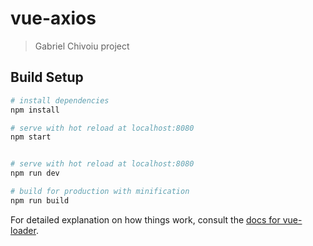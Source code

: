 # vue-axios

> Gabriel Chivoiu project

## Build Setup

``` bash
# install dependencies
npm install

# serve with hot reload at localhost:8080
npm start


# serve with hot reload at localhost:8080
npm run dev

# build for production with minification
npm run build
```

For detailed explanation on how things work, consult the [docs for vue-loader](http://vuejs.github.io/vue-loader).
